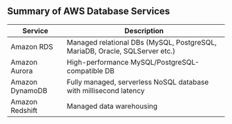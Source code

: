 ## Summary of AWS Database Services

| Service | Description                     |
|---------|---------------------------------|
| Amazon RDS  |Managed relational DBs (MySQL, PostgreSQL, MariaDB, Oracle, SQLServer etc.) |
| Amazon Aurora  | High-performance MySQL/PostgreSQL-compatible DB|
| Amazon DynamoDB | Fully managed, serverless NoSQL database with millisecond latency |
| Amazon Redshift |Managed data warehousing |
